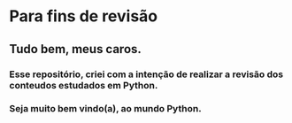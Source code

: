 # Para fins de revisão

## Tudo bem, meus caros. 
### Esse repositório, criei com a intenção de realizar a revisão dos conteudos estudados em Python.
### Seja muito bem vindo(a), ao mundo Python.
